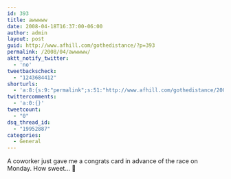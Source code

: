 ```yaml
---
id: 393
title: awwwww
date: 2008-04-18T16:37:00-06:00
author: admin
layout: post
guid: http://www.afhill.com/gothedistance/?p=393
permalink: /2008/04/awwwww/
aktt_notify_twitter:
  - 'no'
tweetbackscheck:
  - "1243684412"
shorturls:
  - 'a:8:{s:9:"permalink";s:51:"http://www.afhill.com/gothedistance/2008/04/awwwww/";s:7:"tinyurl";s:25:"http://tinyurl.com/dh65b4";s:4:"isgd";s:17:"http://is.gd/h9UE";s:5:"bitly";s:18:"http://bit.ly/9no7";s:5:"snipr";s:22:"http://snipr.com/ap0b9";s:5:"snurl";s:22:"http://snurl.com/ap0b9";s:7:"snipurl";s:24:"http://snipurl.com/ap0b9";s:4:"trim";s:17:"http://tr.im/cjm7";}'
twittercomments:
  - 'a:0:{}'
tweetcount:
  - "0"
dsq_thread_id:
  - "19952887"
categories:
  - General
---
```

A coworker just gave me a congrats card in advance of the race on Monday. How sweet&#8230; 🙂